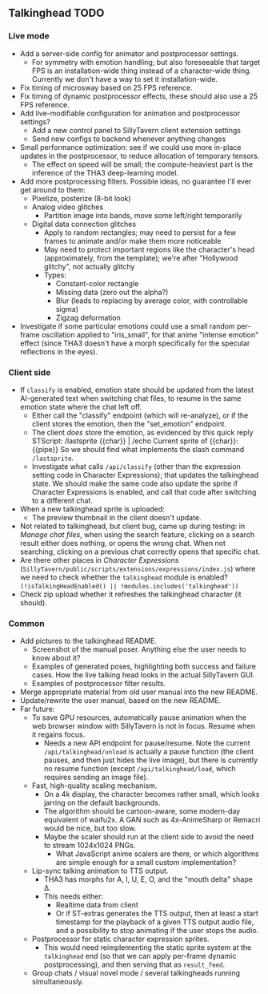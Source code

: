 ## Talkinghead TODO

### Live mode

- Add a server-side config for animator and postprocessor settings.
  - For symmetry with emotion handling; but also foreseeable that target FPS is an installation-wide thing instead of a character-wide thing.
    Currently we don't have a way to set it installation-wide.
- Fix timing of microsway based on 25 FPS reference.
- Fix timing of dynamic postprocessor effects, these should also use a 25 FPS reference.
- Add live-modifiable configuration for animation and postprocessor settings?
  - Add a new control panel to SillyTavern client extension settings
  - Send new configs to backend whenever anything changes
- Small performance optimization: see if we could use more in-place updates in the postprocessor, to reduce allocation of temporary tensors.
  - The effect on speed will be small; the compute-heaviest part is the inference of the THA3 deep-learning model.
- Add more postprocessing filters. Possible ideas, no guarantee I'll ever get around to them:
  - Pixelize, posterize (8-bit look)
  - Analog video glitches
    - Partition image into bands, move some left/right temporarily
  - Digital data connection glitches
    - Apply to random rectangles; may need to persist for a few frames to animate and/or make them more noticeable
    - May need to protect important regions like the character's head (approximately, from the template); we're after "Hollywood glitchy", not actually glitchy
    - Types:
      - Constant-color rectangle
      - Missing data (zero out the alpha?)
      - Blur (leads to replacing by average color, with controllable sigma)
      - Zigzag deformation
- Investigate if some particular emotions could use a small random per-frame oscillation applied to "iris_small",
  for that anime "intense emotion" effect (since THA3 doesn't have a morph specifically for the specular reflections in the eyes).

### Client side

- If `classify` is enabled, emotion state should be updated from the latest AI-generated text
  when switching chat files, to resume in the same emotion state where the chat left off.
  - Either call the "classify" endpoint (which will re-analyze), or if the client stores the emotion,
    then the "set_emotion" endpoint.
  - The client *does* store the emotion, as evidenced by this quick reply STScript:
      /lastsprite {{char}} | /echo Current sprite of {{char}}: {{pipe}}
    So we should find what implements the slash command `/lastsprite`.
  - Investigate what calls `/api/classify` (other than the expression setting code in Character Expressions); that updates the talkinghead state.
    We should make the same code also update the sprite if Character Expressions is enabled, and call that code after switching to a different chat.
- When a new talkinghead sprite is uploaded:
  - The preview thumbnail in the client doesn't update.
- Not related to talkinghead, but client bug, came up during testing: in *Manage chat files*, when using the search feature,
  clicking on a search result either does nothing, or opens the wrong chat. When not searching, clicking on a previous chat
  correctly opens that specific chat.
- Are there other places in *Character Expressions* (`SillyTavern/public/scripts/extensions/expressions/index.js`)
  where we need to check whether the `talkinghead` module is enabled? `(!isTalkingHeadEnabled() || !modules.includes('talkinghead'))`
- Check zip upload whether it refreshes the talkinghead character (it should).

### Common

- Add pictures to the talkinghead README.
  - Screenshot of the manual poser. Anything else the user needs to know about it?
  - Examples of generated poses, highlighting both success and failure cases. How the live talking head looks in the actual SillyTavern GUI.
  - Examples of postprocessor filter results.
- Merge appropriate material from old user manual into the new README.
- Update/rewrite the user manual, based on the new README.
- Far future:
  - To save GPU resources, automatically pause animation when the web browser window with SillyTavern is not in focus. Resume when it regains focus.
    - Needs a new API endpoint for pause/resume. Note the current `/api/talkinghead/unload` is actually a pause function (the client pauses, and
      then just hides the live image), but there is currently no resume function (except `/api/talkinghead/load`, which requires sending an image file).
  - Fast, high-quality scaling mechanism.
    - On a 4k display, the character becomes rather small, which looks jarring on the default backgrounds.
    - The algorithm should be cartoon-aware, some modern-day equivalent of waifu2x. A GAN such as 4x-AnimeSharp or Remacri would be nice, but too slow.
    - Maybe the scaler should run at the client side to avoid the need to stream 1024x1024 PNGs.
      - What JavaScript anime scalers are there, or which algorithms are simple enough for a small custom implementation?
  - Lip-sync talking animation to TTS output.
    - THA3 has morphs for A, I, U, E, O, and the "mouth delta" shape Δ.
    - This needs either:
      - Realtime data from client
      - Or if ST-extras generates the TTS output, then at least a start timestamp for the playback of a given TTS output audio file,
        and a possibility to stop animating if the user stops the audio.
  - Postprocessor for static character expression sprites.
    - This would need reimplementing the static sprite system at the `talkinghead` end (so that we can apply per-frame dynamic postprocessing),
      and then serving that as `result_feed`.
  - Group chats / visual novel mode / several talkingheads running simultaneously.
